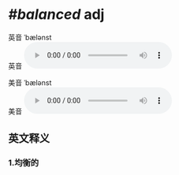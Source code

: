 # ***\#balanced*** adj
英音 ˈbælənst  
英音
<audio src="./media/balanced1_AAC.aac" controls="controls"></audio>

美音 ˈbælənst  
美音
<audio src="./media/balanced2_AAC.aac" controls="controls"></audio>



  

英文释义
---
### 1.**均衡的**  


